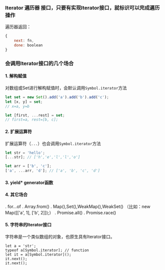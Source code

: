 ### Iterator 遍历器 接口，只要有实现Iterator接口，就标识可以完成遍历操作
遍历器返回：
```javascript
{
    next: fn,
    done: boolean
}
```

### 会调用Iterator接口的几个场合
#### 1. 解构赋值
对数组或Set进行解构赋值时，会默认调用`Symbol.iterator`方法
```javascript
let set = new Set().add('a').add('b').add('c');
let [x, y] = set;
// x=a, y=b

let [first, ...rest] = set;
// first=a, rest=[b, c];
```

#### 2. 扩展运算符
扩展运算符（`...`）也会调用`Symbol.iterator`方法
```javascript
let str = 'hello';
[...str]; // ['h','e','l','l','o']

let arr = ['b', 'c'];
['a', ...arr, 'd']; // ['a', 'b', 'c', 'd']
```

#### 3. yield* generator函数

#### 4. 其它场合
. for...of
. Array.from()
. Map(),Set(),WeakMap(),WeakSet() （比如：new Map([['a', 1], ['b', 2]]);）
. Promise.all()
. Promise.race()

#### 5. 字符串的Iterator接口
字符串是一个类似数组的对象，也原生具有Iterator接口。
```
let a = 'str';
typeof a[Symbol.iterator]; // function
let it = a[Symbol.iterator]();
it.next();
it.next();
```